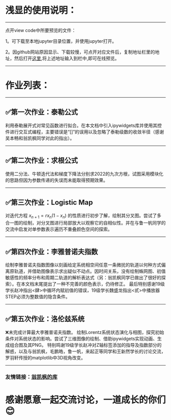 # 浅显的使用说明：
---------------------------------
点开view code中所要预览的文件：

1。可下载至本地jupyter目录位置，并使用jupyter打开。

2。因github网站原因显示、下载较慢，可点开对应文件后，复制地址栏里的地址，然后打开[这里](http://nbviewer.jupyter.org),将上述地址输入到栏中,即可在线预览。

---------------------------------


# 作业列表：
---------------------------------
## &#x2705;第一次作业：泰勒公式

  利用泰勒展开式对常见函数进行拟合。在本文档中引入ipywidgets库并使用其控件进行交互式编程，主要错误是“[]”的误用以及忽略了泰勒级数的收敛半径（感谢吴本畅和翁凯枫同学对此的指出）。

---------------------------------
## &#x2705;第二次作业：求根公式

  使用二分法、牛顿迭代法和梯度下降法分别求2022的九次方根，试图采用模块化的思路但因为参数传递的失误而未能取得预期效果。

---------------------------------
## &#x2705;第三次作业：Logistic Map

  对迭代方程 $x_{n+1}=rx_n(1-x_n)$ 的性质进行初步了解，绘制其分叉图。尝试了多合一图的绘制，对分叉图进行局部放大以观察它的自相似性。并在与鲁一帆同学的交流中启发对单参数表示遍历不重叠颜色空间的探索。

---------------------------------
## &#x2705;第四次作业：李雅普诺夫指数

  绘制李雅普诺夫指数图像以刻画给定系统相空间任意一条微扰的轨道以何种方式偏离原轨道，并借助图像表示求出疑似不动点。因时间关系，没有绘制蛛网图、初值敏感性的频率分布和周期二轨道的解析表达式（另：翁凯枫同学已做出了很好的探索）。在本文档末尾提出了一种不完善的颜色表示，仍待修正。
    最后特别感谢19级学长赵冲指出<肆>中循环内赋初值的错误，19级学长魏盛龙指出<贰>中播放器STEP必须为整数值的隐含条件。

---------------------------------
## &#x2705;第五次作业：洛伦兹系统

 &#x274C;未完成计算最大李雅普诺夫指数。
 绘制Lorentz系统状态演化与相图，探究初始条件对系统状态的影响。尝试了三维图像的绘制、借助ipywidgets实现动画、生成组合图及其PNG。
 特别鸣谢19级学长赵冲对Z轴标签添加的指导及指数部分的解惑，以及与翁凯枫，毛鹏皓，鲁一帆，来起正等同学和王新然学长的讨论交流，罗羽轩传授的matplotlib中3D视角改变。

---------------------------------


### 友情链接：[翁凯枫的库](https://github.com/imwkf/kebian)
# 感谢愿意一起交流讨论，一道成长的你们&#x1F60A;
